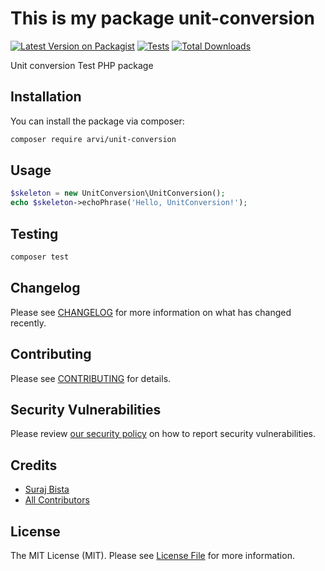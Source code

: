 
# This is my package unit-conversion

[![Latest Version on Packagist](https://img.shields.io/packagist/v/arvi/unit-conversion.svg?style=flat-square)](https://packagist.org/packages/arvi/unit-conversion)
[![Tests](https://github.com/arvi/unit-conversion/actions/workflows/run-tests.yml/badge.svg?branch=main)](https://github.com/arvi/unit-conversion/actions/workflows/run-tests.yml)
[![Total Downloads](https://img.shields.io/packagist/dt/arvi/unit-conversion.svg?style=flat-square)](https://packagist.org/packages/arvi/unit-conversion)

Unit conversion Test PHP package

## Installation

You can install the package via composer:

```bash
composer require arvi/unit-conversion
```

## Usage

```php
$skeleton = new UnitConversion\UnitConversion();
echo $skeleton->echoPhrase('Hello, UnitConversion!');
```

## Testing

```bash
composer test
```

## Changelog

Please see [CHANGELOG](CHANGELOG.md) for more information on what has changed recently.

## Contributing

Please see [CONTRIBUTING](https://github.com/spatie/.github/blob/main/CONTRIBUTING.md) for details.

## Security Vulnerabilities

Please review [our security policy](../../security/policy) on how to report security vulnerabilities.

## Credits

- [Suraj Bista](https://github.com/suraz63)
- [All Contributors](../../contributors)

## License

The MIT License (MIT). Please see [License File](LICENSE.md) for more information.
